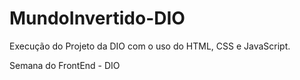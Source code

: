 # MundoInvertido-DIO

Execução do Projeto da DIO com o uso do HTML, CSS e JavaScript.

Semana do FrontEnd - DIO
